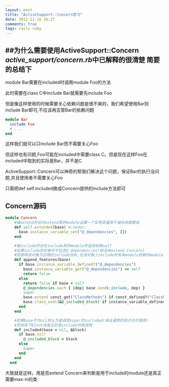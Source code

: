 ```yaml
---
layout: post
title: "ActiveSupport::Concern学习"
date: 2012-11-16 16:27
comments: true
tags: rails ruby
---
```


##为什么需要使用ActiveSupport::Concern
*active_support/concern.rb*中已解释的很清楚
简要的总结下
------------------------
module Bar需要在included时调用module Foo的方法

此时需要在class C中include Bar就需要先include Foo

但是像这样使用的时候需要关心依赖问题是很不爽的，我们希望使用Bar则include Bar即可,不应该再去管Bar的依赖问题

```ruby
module Bar
  include Foo
  #.....
end
```
这样我们就可以只include Bar而不需要关心Foo

但这样也有问题,Foo可能在included中需要class C。但是现在这样Foo在included中取到的实际是Bar，并不是C

ActiveSupport::Concern可以神奇的帮我们解决这个问题，保证Bar的执行没问题,并且使用者不需要关心Foo

只需把def self.included换成Concern提供的include方法即可

Concern源码
-------------------
```ruby
module Concern
    #被extend时会对extend其的module设置一个实例变量用于储存依赖数组
    def self.extended(base) #:nodoc:
      base.instance_variable_set("@_dependencies", [])
    end

    #被include时会在include其的module中追加依赖self
    #如果include的对象中不包含@_dependencies(即没有extend Concern)
    #则表明该对象为正确的include目标,在该对象上include所有本module依赖的module,extend ClassMethods。最后调用'included'可以保证避免included中的依赖问题
    def append_features(base)
      if base.instance_variable_defined?("@_dependencies")
        base.instance_variable_get("@_dependencies") << self
        return false
      else
        return false if base < self
        @_dependencies.each { |dep| base.send(:include, dep) }
        super
        base.extend const_get("ClassMethods") if const_defined?("ClassMethods")
        base.class_eval(&@_included_block) if instance_variable_defined?("@_included_block")
      end
    end

    #如果base不为nil则认为是调用super的included(保证通常的钩子也可使用)
    #否则存下block待真正的类include时再调用
    def included(base = nil, &block)
      if base.nil?
        @_included_block = block
      else
        super
      end
    end
  end
```
大致就是这样。用是否extend Concern来判断是用于include的module还是真正需要max-in的类

